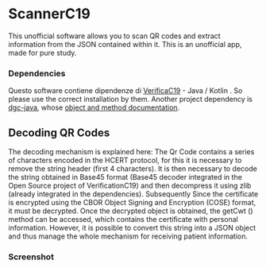 # ScannerC19
This unofficial software allows you to scan QR codes and extract information from the JSON contained within it. This is an unofficial app, made for pure study. 
### Dependencies
Questo software contiene dipendenze di [VerificaC19](https://github.com/ministero-salute/it-dgc-verificaC19-android) - Java / Kotlin .
So please use the correct installation by them. Another project dependency is [dgc-java](https://github.com/DIGGSweden/dgc-java), whose [object and method documentation](https://diggsweden.github.io/dgc-java/javadoc/dgc-create-validate/se/digg/dgc/encoding/package-use.html).

## Decoding QR Codes
The decoding mechanism is explained here: The Qr Code contains a series of characters encoded in the HCERT protocol, for this it is necessary to remove the string header (first 4 characters). It is then necessary to decode the string obtained in Base45 format (Base45 decoder integrated in the Open Source project of VerificationC19) and then decompress it using zlib (already integrated in the dependencies). Subsequently Since the certificate is encrypted using the CBOR Object Signing and Encryption (COSE) format, it must be decrypted. Once the decrypted object is obtained, the getCwt () method can be accessed, which contains the certificate with personal information. However, it is possible to convert this string into a JSON object and thus manage the whole mechanism for receiving patient information.
### Screenshot



